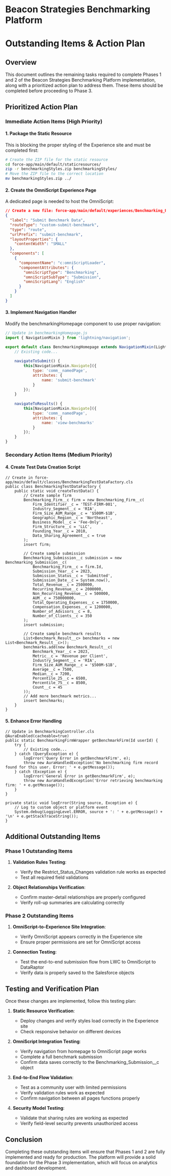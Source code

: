 # Beacon Strategies Benchmarking Platform
# Outstanding Items & Action Plan

## Overview

This document outlines the remaining tasks required to complete Phases 1 and 2 of the Beacon Strategies Benchmarking Platform implementation, along with a prioritized action plan to address them. These items should be completed before proceeding to Phase 3.

## Prioritized Action Plan

### Immediate Action Items (High Priority)

#### 1. Package the Static Resource
This is blocking the proper styling of the Experience site and must be completed first:

```bash
# Create the ZIP file for the static resource
cd force-app/main/default/staticresources/
zip -r benchmarkingStyles.zip benchmarkingStyles/
# Move the ZIP file to the correct location
mv benchmarkingStyles.zip ../
```

#### 2. Create the OmniScript Experience Page
A dedicated page is needed to host the OmniScript:

```json
// Create a new file: force-app/main/default/experiences/Benchmarking_Platform1/pages/submitBenchmark.json
{
  "label": "Submit Benchmark Data",
  "routeType": "custom-submit-benchmark",
  "type": "route",
  "urlPrefix": "submit-benchmark",
  "layoutProperties": {
    "contentWidth": "SMALL"
  },
  "components": [
    {
      "componentName": "c:omniScriptLoader",
      "componentAttributes": {
        "omniScriptType": "Benchmarking",
        "omniScriptSubType": "Submission",
        "omniScriptLang": "English"
      }
    }
  ]
}
```

#### 3. Implement Navigation Handler
Modify the benchmarkingHomepage component to use proper navigation:

```javascript
// Update in benchmarkingHomepage.js
import { NavigationMixin } from 'lightning/navigation';

export default class BenchmarkingHomepage extends NavigationMixin(LightningElement) {
    // Existing code...
    
    navigateToSubmit() {
        this[NavigationMixin.Navigate]({
            type: 'comm__namedPage',
            attributes: {
                name: 'submit-benchmark'
            }
        });
    }
    
    navigateToResults() {
        this[NavigationMixin.Navigate]({
            type: 'comm__namedPage',
            attributes: {
                name: 'view-benchmarks'
            }
        });
    }
}
```

### Secondary Action Items (Medium Priority)

#### 4. Create Test Data Creation Script
```apex
// Create in force-app/main/default/classes/BenchmarkingTestDataFactory.cls
public class BenchmarkingTestDataFactory {
    public static void createTestData() {
        // Create sample firm
        Benchmarking_Firm__c firm = new Benchmarking_Firm__c(
            Firm_Identifier__c = 'TEST-FIRM-001',
            Industry_Segment__c = 'RIA',
            Firm_Size_AUM_Range__c = '$500M-$1B',
            Geographic_Region__c = 'Northeast',
            Business_Model__c = 'Fee-Only',
            Firm_Structure__c = 'LLC',
            Founding_Year__c = 2010,
            Data_Sharing_Agreement__c = true
        );
        insert firm;
        
        // Create sample submission
        Benchmarking_Submission__c submission = new Benchmarking_Submission__c(
            Benchmarking_Firm__c = firm.Id,
            Submission_Year__c = 2023,
            Submission_Status__c = 'Submitted',
            Submission_Date__c = System.now(),
            Total_Revenue__c = 2500000,
            Recurring_Revenue__c = 2000000,
            Non_Recurring_Revenue__c = 500000,
            AUM__c = 750000000,
            Total_Operating_Expenses__c = 1750000,
            Compensation_Expenses__c = 1200000,
            Number_of_Advisors__c = 8,
            Number_of_Clients__c = 350
        );
        insert submission;
        
        // Create sample benchmark results
        List<Benchmark_Result__c> benchmarks = new List<Benchmark_Result__c>();
        benchmarks.add(new Benchmark_Result__c(
            Benchmark_Year__c = 2023,
            Metric__c = 'Revenue per Client',
            Industry_Segment__c = 'RIA',
            Firm_Size_AUM_Range__c = '$500M-$1B',
            Average__c = 7500,
            Median__c = 7200,
            Percentile_25__c = 6500,
            Percentile_75__c = 8500,
            Count__c = 45
        ));
        // Add more benchmark metrics...
        insert benchmarks;
    }
}
```

#### 5. Enhance Error Handling
```apex
// Update in BenchmarkingController.cls
@AuraEnabled(cacheable=true)
public static BenchmarkingFirmWrapper getBenchmarkFirm(Id userId) {
    try {
        // Existing code...
    } catch (QueryException e) {
        logError('Query Error in getBenchmarkFirm', e);
        throw new AuraHandledException('No benchmarking firm record found for this user. Error: ' + e.getMessage());
    } catch (Exception e) {
        logError('General Error in getBenchmarkFirm', e);
        throw new AuraHandledException('Error retrieving benchmarking firm: ' + e.getMessage());
    }
}

private static void logError(String source, Exception e) {
    // Log to custom object or platform event
    System.debug(LoggingLevel.ERROR, source + ': ' + e.getMessage() + '\n' + e.getStackTraceString());
}
```

## Additional Outstanding Items

### Phase 1 Outstanding Items

1. **Validation Rules Testing**:
   - Verify the Restrict_Status_Changes validation rule works as expected
   - Test all required field validations

2. **Object Relationships Verification**:
   - Confirm master-detail relationships are properly configured
   - Verify roll-up summaries are calculating correctly

### Phase 2 Outstanding Items

1. **OmniScript-to-Experience Site Integration**:
   - Verify OmniScript appears correctly in the Experience site
   - Ensure proper permissions are set for OmniScript access

2. **Connection Testing**:
   - Test the end-to-end submission flow from LWC to OmniScript to DataRaptor
   - Verify data is properly saved to the Salesforce objects

## Testing and Verification Plan

Once these changes are implemented, follow this testing plan:

1. **Static Resource Verification**:
   - Deploy changes and verify styles load correctly in the Experience site
   - Check responsive behavior on different devices

2. **OmniScript Integration Testing**:
   - Verify navigation from homepage to OmniScript page works
   - Complete a full benchmark submission
   - Confirm data saves correctly to the Benchmarking_Submission__c object

3. **End-to-End Flow Validation**:
   - Test as a community user with limited permissions
   - Verify validation rules work as expected
   - Confirm navigation between all pages functions properly

4. **Security Model Testing**:
   - Validate that sharing rules are working as expected
   - Verify field-level security prevents unauthorized access

## Conclusion

Completing these outstanding items will ensure that Phases 1 and 2 are fully implemented and ready for production. The platform will provide a solid foundation for the Phase 3 implementation, which will focus on analytics and dashboard development. 